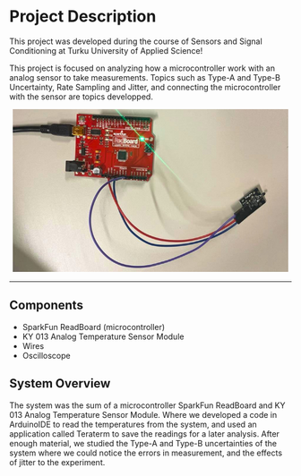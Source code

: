 # Project Description
This project was developed during the course of Sensors and Signal Conditioning at Turku University of Applied Science! 

This project is focused on analyzing how a microcontroller work with an analog sensor to take measurements. Topics such as Type-A and Type-B Uncertainty, Rate Sampling and Jitter, and connecting the microcontroller with the sensor are topics developped.

<p align="center">
  <img src=ss_project.png />
</p>

---
## Components
- SparkFun ReadBoard (microcontroller)
- KY 013 Analog Temperature Sensor Module
- Wires
- Oscilloscope

## System Overview
The system was the sum of a microcontroller SparkFun ReadBoard and KY 013 Analog Temperature Sensor Module. Where we developed a code in ArduinoIDE to read the temperatures from the system, and used an application called Teraterm to save the readings for a later analysis. After enough material, we studied the Type-A and Type-B uncertainties of the system where we could notice the errors in measurement, and the effects of jitter to the experiment.
